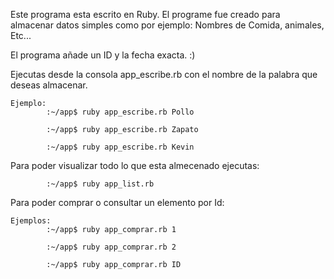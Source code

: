 Este programa esta escrito en Ruby.
El programe fue creado para almacenar 
datos simples como por ejemplo:
                                Nombres de Comida, animales, Etc...

El programa añade un ID y la fecha exacta.
:)
  
Ejecutas desde la consola app_escribe.rb con el nombre
de la palabra que deseas almacenar.

	Ejemplo:
			:~/app$ ruby app_escribe.rb Pollo

			:~/app$ ruby app_escribe.rb Zapato

			:~/app$ ruby app_escribe.rb Kevin

Para poder visualizar todo lo que esta almecenado ejecutas:

			:~/app$ ruby app_list.rb

Para poder comprar o consultar un elemento por Id:

	Ejemplos:
			:~/app$ ruby app_comprar.rb 1

			:~/app$ ruby app_comprar.rb 2

			:~/app$ ruby app_comprar.rb ID
			
